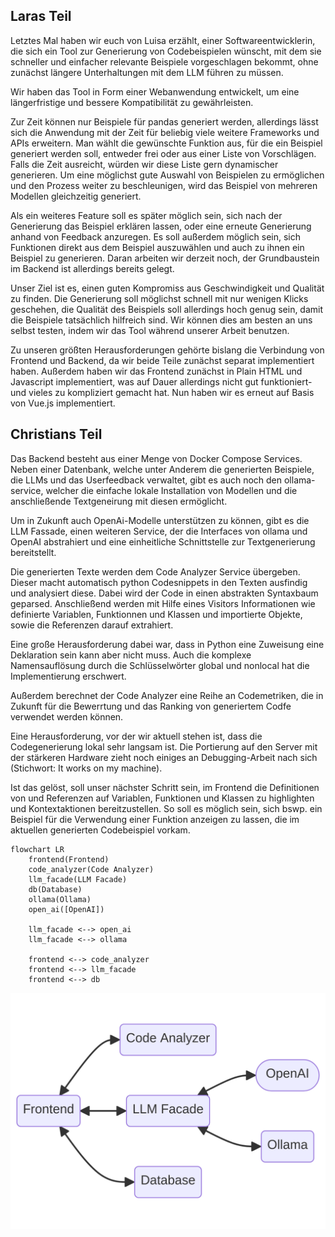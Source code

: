 ## Laras Teil

Letztes Mal haben wir euch von Luisa erzählt, einer Softwareentwicklerin, die sich ein Tool zur Generierung von Codebeispielen wünscht, mit dem sie schneller und einfacher relevante Beispiele vorgeschlagen bekommt, ohne zunächst längere Unterhaltungen mit dem LLM führen zu müssen.

Wir haben das Tool in Form einer Webanwendung entwickelt, um eine längerfristige und bessere Kompatibilität zu gewährleisten.

Zur Zeit können nur Beispiele für pandas generiert werden, allerdings lässt sich die Anwendung mit der Zeit für beliebig viele weitere Frameworks und APIs erweitern.
Man wählt die gewünschte Funktion aus, für die ein Beispiel generiert werden soll, entweder frei oder aus einer Liste von Vorschlägen. Falls die Zeit ausreicht, würden wir diese Liste gern dynamischer generieren.
Um eine möglichst gute Auswahl von Beispielen zu ermöglichen und den Prozess weiter zu beschleunigen, wird das Beispiel von mehreren Modellen gleichzeitig generiert.

Als ein weiteres Feature soll es später möglich sein, sich nach der Generierung das Beispiel erklären lassen, oder eine erneute Generierung anhand von Feedback anzuregen. Es soll außerdem möglich sein, sich Funktionen direkt aus dem Beispiel auszuwählen und auch zu ihnen ein Beispiel zu generieren. Daran arbeiten wir derzeit noch, der Grundbaustein im Backend ist allerdings bereits gelegt.

Unser Ziel ist es, einen guten Kompromiss aus Geschwindigkeit und Qualität zu finden. Die Generierung soll möglichst schnell mit nur wenigen Klicks geschehen, die Qualität des Beispiels soll allerdings hoch genug sein, damit die Beispiele tatsächlich hilfreich sind. Wir können dies am besten an uns selbst testen, indem wir das Tool während unserer Arbeit benutzen.

Zu unseren größten Herausforderungen gehörte bislang die Verbindung von Frontend und Backend, da wir beide Teile zunächst separat implementiert haben. Außerdem haben wir das Frontend zunächst in Plain HTML und Javascript implementiert, was auf Dauer allerdings nicht gut funktioniert- und vieles zu kompliziert gemacht hat.
Nun haben wir es erneut auf Basis von Vue.js implementiert.

## Christians Teil

Das Backend besteht aus einer Menge von Docker Compose Services. Neben einer Datenbank, welche unter Anderem die generierten Beispiele, die LLMs und das Userfeedback verwaltet, gibt es auch noch den ollama-service, welcher die einfache lokale Installation von Modellen und die anschließende Textgeneirung mit diesen ermöglicht.

Um in Zukunft auch OpenAi-Modelle unterstützen zu können, gibt es die LLM Fassade, einen weiteren Service, der die Interfaces von ollama und OpenAI abstrahiert und eine einheitliche Schnittstelle zur Textgenerierung bereitstellt.

Die generierten Texte werden dem Code Analyzer Service übergeben. Dieser macht automatisch python Codesnippets in den Texten ausfindig und analysiert diese. Dabei wird der Code in einen abstrakten Syntaxbaum geparsed. Anschließend werden mit Hilfe eines Visitors Informationen wie definierte Variablen, Funktionnen und Klassen und importierte Objekte, sowie die Referenzen darauf extrahiert.

Eine große Herausforderung dabei war, dass in Python eine Zuweisung eine Deklaration sein kann aber nicht muss. Auch die komplexe Namensauflösung durch die Schlüsselwörter global und nonlocal hat die Implementierung erschwert.

Außerdem berechnet der Code Analyzer eine Reihe an Codemetriken, die in Zukunft für die Bewerrtung und das Ranking von generiertem Codfe verwendet werden können.

Eine Herausforderung, vor der wir aktuell stehen ist, dass die Codegenerierung lokal sehr langsam ist. Die Portierung auf den Server mit der stärkeren Hardware zieht noch einiges an Debugging-Arbeit nach sich (Stichwort: It works on my machine).

Ist das gelöst, soll unser nächster Schritt sein, im Frontend die Definitionen von und Referenzen auf Variablen, Funktionen und Klassen zu highlighten und Kontextaktionen bereitzustellen. So soll es möglich sein, sich bswp. ein Beispiel für die Verwendung einer Funktion anzeigen zu lassen, die im aktuellen generierten Codebeispiel vorkam.

```mermaid
flowchart LR
    frontend(Frontend)
    code_analyzer(Code Analyzer)
    llm_facade(LLM Facade)
    db(Database)
    ollama(Ollama)
    open_ai([OpenAI])

    llm_facade <--> open_ai
    llm_facade <--> ollama

    frontend <--> code_analyzer
    frontend <--> llm_facade
    frontend <--> db
```

![Crude Architecture](./crude-architecture.png)
